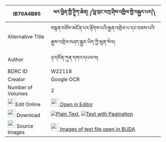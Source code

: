|IB70A4B85|ཕར་ཕྱིན་གྱི་ཊཱིཀ་ཆེན། ༼བླ་བྲང་བཀྲ་ཤིས་འཁྱིལ་གྱི་བསྐྱར་པར།༽ 
| --- | --- 
|Alternative Title |བསྟན་བཅོས་མངོན་པར་རྟོགས་པའི་རྒྱན་འགྲེལ་པ་དང་བཅས་པའི་རྒྱས་འགྲེལ་བཤད་སྦྱར་ཡིད་ཀྱི་མུན་སེལ།
|Author| ཉ་དབོན་ཀུན་དགའ་དཔལ་བ།
|BDRC ID | W22118
|Creator | Google OCR
|Number of Volumes| 2
|<img width="25" src="https://img.icons8.com/color/25/000000/edit-property.png">Edit Online| [<img width="25" src="https://avatars.githubusercontent.com/u/45091458?s=200&v=4"> Open in Editor](http://editor.openpecha.org/IB70A4B85)
|<img width="25" src="https://img.icons8.com/fluent/48/000000/download-2.png"/>  Download | [![](https://img.icons8.com/color/20/000000/txt.png)Plain Text](https://github.com/Openpecha/IB70A4B85/releases/download/v1/parchin_gyi_tika(?)_chen_labra_plain_IB70A4B85.zip), [![](https://img.icons8.com/color/20/000000/txt.png)Text with Pagination](https://github.com/Openpecha/IB70A4B85/releases/download/v1/parchin_gyi_tika(?)_chen_labra_pages_IB70A4B85.zip)
|<img width="25" src="https://img.icons8.com/plasticine/100/000000/pictures-folder.png"/>  Source Images | [<img width="25" src="https://library.bdrc.io/icons/BUDA-small.svg"> Images of text file open in BUDA](https://library.bdrc.io/show/bdr:W22118)